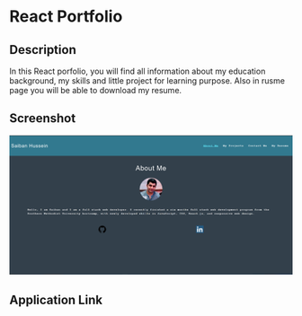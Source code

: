 # React Portfolio

## Description 
In this React porfolio, you will find all information about my education background, my skills and little project for learning purpose. Also in rusme page you will be able to download my resume. 

## Screenshot
![webpage screenshot](./src/assets/images/screenshot.png)

## Application Link

